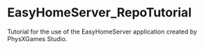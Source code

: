# EasyHomeServer_RepoTutorial
Tutorial for the use of the EasyHomeServer application created by PhysXGames Studio.
